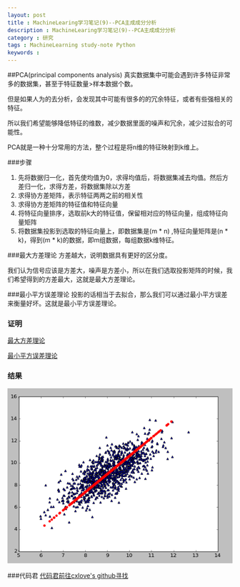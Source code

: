 ```yaml
---
layout: post
title : MachineLearing学习笔记(9)--PCA主成成分分析
description : MachineLearing学习笔记(9)--PCA主成成分分析
category : 研究
tags : MachineLearning study-note Python
keywords : 
---
```


##PCA(principal components analysis)
真实数据集中可能会遇到许多特征非常多的数据集，甚至于特征数量>样本数据个数。

但是如果人为的去分析，会发现其中可能有很多的的冗余特征，或者有些强相关的特征。

所以我们希望能够降低特征的维数，减少数据里面的噪声和冗余，减少过拟合的可能性。

PCA就是一种十分常用的方法，整个过程是将n维的特征映射到k维上。

###步骤
1.  先将数据归一化，首先使均值为0，求得均值后，将数据集减去均值。然后方差归一化，求得方差，将数据集除以方差
2.  求得协方差矩阵，表示特征两两之前的相关性
3.  求得协方差矩阵的特征值和特征向量
4.  将特征向量排序，选取前k大的特征值，保留相对应的特征向量，组成特征向量矩阵
5.  将数据集投影到选取的特征向量上，即数据集是(m * n) ,特征向量矩阵是(n * k)，得到(m * k)的数据，即m组数据，每组数据k维特征。


###最大方差理论
方差越大，说明数据具有更好的区分度。

我们认为信号应该是方差大，噪声是方差小，所以在我们选取投影矩阵的时候，我们希望得到的方差最大，这就是最大方差理论。

###最小平方误差理论
投影的话相当于去拟合，那么我们可以通过最小平方误差来衡量好坏。这就是最小平方误差理论。

### 证明
[最大方差理论](http://www.cnblogs.com/jerrylead/archive/2011/04/18/2020209.html)

[最小平方误差理论](http://www.cnblogs.com/jerrylead/archive/2011/04/18/2020216.html)

### 结果
![result](/images/ML9_1.png)

###代码君
[代码君前往cxlove's github寻找](https://github.com/cxlove/MachineLearning/tree/master/PCA)


